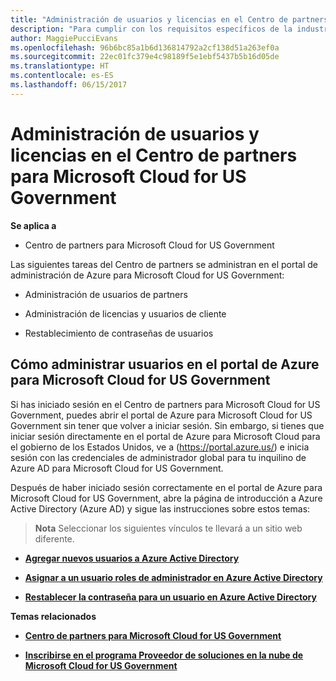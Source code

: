 ```yaml
---
title: "Administración de usuarios y licencias en el Centro de partners para Microsoft Cloud for US Government | Centro de partners para Microsoft Cloud for US Government"
description: "Para cumplir con los requisitos específicos de la industria, regionales y nacionales que rigen la recopilación y el uso de datos de personas físicas, en el Centro de partners de Microsoft Cloud for US Government no están disponibles las funcionalidades de administración de usuarios. En su lugar, agrega y administra los usuarios en el portal de Azure para Microsoft Cloud for US Government."
author: MaggiePucciEvans
ms.openlocfilehash: 96b6bc85a1b6d136814792a2cf138d51a263ef0a
ms.sourcegitcommit: 22ec01fc379e4c98189f5e1ebf5437b5b16d05de
ms.translationtype: HT
ms.contentlocale: es-ES
ms.lasthandoff: 06/15/2017
---
```

# <a name="user-and-license-management-in-partner-center-for-microsoft-cloud-for-us-government"></a>Administración de usuarios y licencias en el Centro de partners para Microsoft Cloud for US Government

**Se aplica a**

-  Centro de partners para Microsoft Cloud for US Government

Las siguientes tareas del Centro de partners se administran en el portal de administración de Azure para Microsoft Cloud for US Government:

- Administración de usuarios de partners

- Administración de licencias y usuarios de cliente

- Restablecimiento de contraseñas de usuarios


## <a name="how-to-manage-users-in-the-azure-portal-for-microsoft-cloud-for-us-government"></a>Cómo administrar usuarios en el portal de Azure para Microsoft Cloud for US Government

Si has iniciado sesión en el Centro de partners para Microsoft Cloud for US Government, puedes abrir el portal de Azure para Microsoft Cloud for US Government sin tener que volver a iniciar sesión. Sin embargo, si tienes que iniciar sesión directamente en el portal de Azure para Microsoft Cloud para el gobierno de los Estados Unidos, ve a (https://portal.azure.us/) e inicia sesión con las credenciales de administrador global para tu inquilino de Azure AD para Microsoft Cloud for US Government.

Después de haber iniciado sesión correctamente en el portal de Azure para Microsoft Cloud for US Government, abre la página de introducción a Azure Active Directory (Azure AD) y sigue las instrucciones sobre estos temas:

>**Nota**
 Seleccionar los siguientes vínculos te llevará a un sitio web diferente. 

-  [**Agregar nuevos usuarios a Azure Active Directory**](https://docs.microsoft.com/azure/active-directory/active-directory-users-create-azure-portal)

-  [**Asignar a un usuario roles de administrador en Azure Active Directory**](https://docs.microsoft.com/azure/active-directory/active-directory-users-assign-role-azure-portal)

-  [**Restablecer la contraseña para un usuario en Azure Active Directory**](https://docs.microsoft.com/azure/active-directory/active-directory-users-reset-password-azure-portal)

**Temas relacionados**

-  [**Centro de partners para Microsoft Cloud for US Government**](partner-center-for-microsoft-us-govt-cloud.md)

-  [**Inscribirse en el programa Proveedor de soluciones en la nube de Microsoft Cloud for US Government**](enroll-in-csp-for-microsoft-us-govt-cloud.md)
